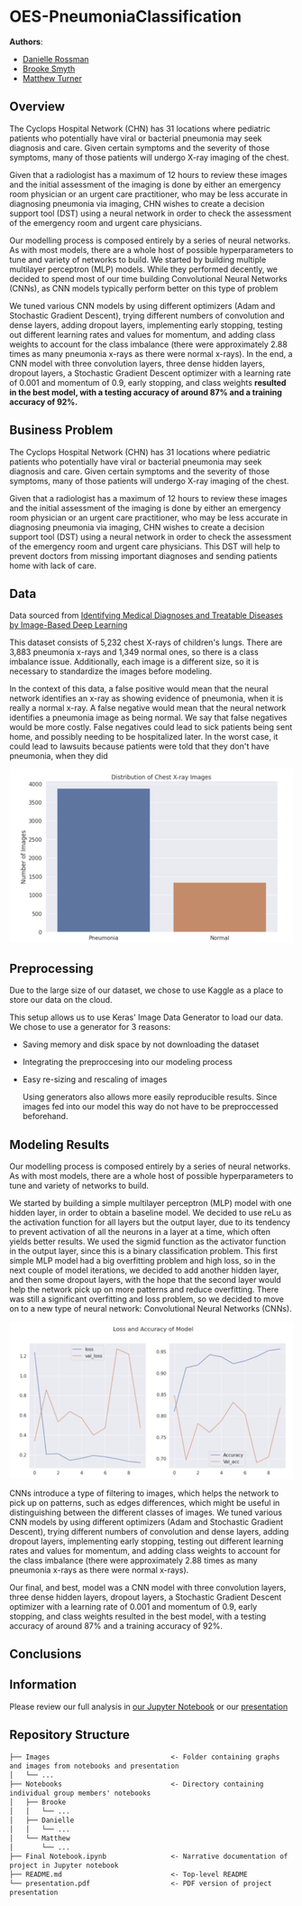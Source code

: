 
# OES-PneumoniaClassification

**Authors**:

- [Danielle Rossman](https://github.com/dmrossm)
- [Brooke Smyth](https://github.com/brooke57)
- [Matthew Turner](https://github.com/austint1121)


## Overview

The Cyclops Hospital Network (CHN)  has 31 locations where pediatric patients who potentially have viral or bacterial
pneumonia may seek diagnosis and care. Given certain symptoms and the severity of those symptoms, many of those patients
will undergo X-ray imaging of the chest.

Given that a radiologist has a maximum of 12 hours to review these images and the initial
assessment of the imaging is done by either an emergency room physician or an urgent care practitioner, who may be less
accurate in diagnosing pneumonia via imaging, CHN wishes to create a decision support tool (DST) using a neural network
in order to check the assessment of the emergency room and urgent care physicians.

Our modelling process is composed entirely by a series of neural networks. As with most models, there
are a whole host of possible hyperparameters to tune and variety of networks to build. We started by building multiple
multilayer perceptron (MLP) models. While they performed decently, we decided to spend most of our time building
Convolutional Neural Networks (CNNs), as CNN models typically perform better on this type of problem

 We tuned various CNN models by using different optimizers (Adam and Stochastic Gradient Descent),
trying different numbers of convolution and dense layers, adding dropout layers, implementing early stopping, testing
out different learning rates and values for momentum, and adding class weights to account for the class imbalance (there
were approximately 2.88 times as many pneumonia x-rays as there were normal x-rays). In the end, a CNN model with three
convolution layers, three dense hidden layers, dropout layers, a Stochastic Gradient Descent optimizer with a learning
rate of 0.001 and momentum of 0.9, early stopping, and class weights **resulted in the best model, with a testing accuracy
of around 87% and a training accuracy of 92%.**


## Business Problem

The Cyclops Hospital Network (CHN)  has 31 locations where pediatric patients who potentially have viral or bacterial
pneumonia may seek diagnosis and care. Given certain symptoms and the severity of those symptoms, many of those patients
will undergo X-ray imaging of the chest.

Given that a radiologist has a maximum of 12 hours to review these images and the initial
assessment of the imaging is done by either an emergency room physician or an urgent care practitioner, who may be less
accurate in diagnosing pneumonia via imaging, CHN wishes to create a decision support tool (DST) using a neural network
in order to check the assessment of the emergency room and urgent care physicians. This DST will help to prevent doctors
from missing important diagnoses and sending patients home with lack of care.


## Data
Data sourced from [Identifying Medical Diagnoses and Treatable Diseases by Image-Based Deep Learning](https://www.cell.com/cell/fulltext/S0092-8674(18)30154-5)

This dataset consists of 5,232 chest X-rays of children's lungs. There are 3,883 pneumonia x-rays and 1,349 normal ones,
so there is a class imbalance issue. Additionally, each image is a different size, so it is necessary to standardize the
images before modeling.

In the context of this data, a false positive would mean that the neural network identifies an x-ray as showing evidence
of pneumonia, when it is really a normal x-ray. A false negative would mean that the neural network identifies a
pneumonia image as being normal. We say that false negatives would be more costly. False negatives could lead to sick
patients being sent home, and possibly needing to be hospitalized later. In the worst case, it could lead to lawsuits
because patients were told that they don't have pneumonia, when they did

![Imbalance graph](https://github.com/austint1121/OES-PneumoniaClassification/blob/main/Images/class_imbalance.png)

## Preprocessing

Due to the large size of our dataset, we chose to use Kaggle as a place to store our data on the cloud.

This setup allows us to use Keras' Image Data Generator to load our data. We chose to use a generator for 3 reasons:
- Saving memory and disk space by not downloading the dataset
- Integrating the preproccesing into our modeling process
- Easy re-sizing and rescaling of images


  Using generators also allows more easily reproducible results. Since images fed into our model this way do not have to be preproccessed beforehand.


## Modeling Results

Our modelling process is composed entirely by a series of neural networks. As with most models, there are a whole host
of possible hyperparameters to tune and variety of networks to build.

We started by building a simple multilayer
perceptron (MLP) model with one hidden layer, in order to obtain a baseline model. We decided to use reLu as the
activation function for all layers but the output layer, due to its tendency to prevent activation of all the neurons in
a layer at a time, which often yields better results. We used the sigmid function as the activator function in the
output layer, since this is a binary classification problem. This first simple MLP model had a big overfitting problem
and high loss, so in the next couple of model iterations, we decided to add another hidden layer, and then some dropout
layers, with the hope that the second layer would help the network pick up on more patterns and reduce overfitting.
There was still a significant overfitting and loss problem, so we decided to move on to a new type of neural network:
Convolutional Neural Networks (CNNs).

![Baseline MLP Training Graph](https://github.com/austint1121/OES-PneumoniaClassification/blob/main/Images/simple_mlp.png)

CNNs introduce a type of filtering to images, which helps the network to pick up
on patterns, such as edges differences, which might be useful in distinguishing between the different classes of images.
We tuned various CNN models by using different optimizers (Adam and Stochastic Gradient Descent), trying different
numbers of convolution and dense layers, adding dropout layers, implementing early stopping, testing out different
learning rates and values for momentum, and adding class weights to account for the class imbalance (there were
approximately 2.88 times as many pneumonia x-rays as there were normal x-rays).

Our final, and best, model was a CNN model with three convolution layers, three dense hidden layers, dropout layers, a
Stochastic Gradient Descent optimizer with a learning rate of 0.001 and momentum of 0.9, early stopping, and class
weights resulted in the best model, with a testing accuracy of around 87% and a training accuracy of 92%.

## Conclusions


## Information

Please review our full analysis in [our Jupyter Notebook]()
or our [presentation]()

## Repository Structure

```
├── Images                              <- Folder containing graphs and images from notebooks and presentation
│   └── ...
├── Notebooks                           <- Directory containing individual group members' notebooks
│   ├── Brooke                  
│   │   └── ...
│   ├── Danielle              
│   │   └── ...
│   └── Matthew                  
│       └── ...
├── Final Notebook.ipynb                <- Narrative documentation of project in Jupyter notebook
├── README.md                           <- Top-level README
└── presentation.pdf                    <- PDF version of project presentation
``` 



